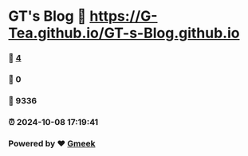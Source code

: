 # GT's Blog :link: https://G-Tea.github.io/GT-s-Blog.github.io 
### :page_facing_up: [4](https://G-Tea.github.io/GT-s-Blog.github.io/tag.html) 
### :speech_balloon: 0 
### :hibiscus: 9336 
### :alarm_clock: 2024-10-08 17:19:41 
### Powered by :heart: [Gmeek](https://github.com/Meekdai/Gmeek)
